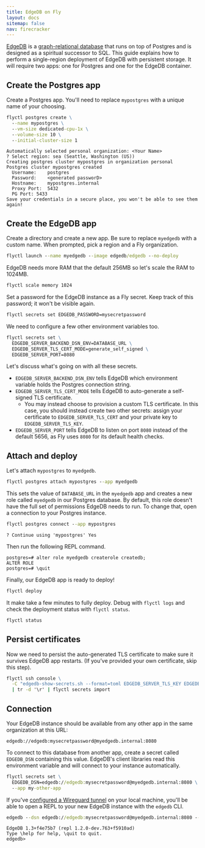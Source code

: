 ```yaml
---
title: EdgeDB on Fly
layout: docs
sitemap: false
nav: firecracker
---
```


[EdgeDB](https://www.edgedb.com) is a [graph-relational database](https://www.edgedb.com/blog/the-graph-relational-database-defined) that runs on top of Postgres and is designed as a spiritual successor to SQL. This guide explains how to perform a single-region deployment of EdgeDB with persistent storage. It will require two apps: one for Postgres and one for the EdgeDB container.

## Create the Postgres app

Create a Postgres app. You'll need to replace `mypostgres` with a unique name of your choosing.

```cmd
flyctl postgres create \
  --name mypostgres \
  --vm-size dedicated-cpu-1x \
  --volume-size 10 \
  --initial-cluster-size 1
```
```output
Automatically selected personal organization: <Your Name>
? Select region: sea (Seattle, Washington (US))
Creating postgres cluster mypostgres in organization personal
Postgres cluster mypostgres created
  Username:    postgres
  Password:    <generated passworD>
  Hostname:    mypostgres.internal
  Proxy Port:  5432
  PG Port: 5433
Save your credentials in a secure place, you won't be able to see them again! 
```

## Create the EdgeDB app

Create a directory and create a new app. Be sure to replace `myedgedb` with a custom name. When prompted, pick a region and a Fly organization.

```cmd
flyctl launch --name myedgedb --image edgedb/edgedb --no-deploy
```

EdgeDB needs more RAM that the default 256MB so let's scale the RAM to 1024MB.

```cmd
flyctl scale memory 1024
```

Set a password for the EdgeDB instance as a Fly secret. Keep track of this password; it won't be visible again.

```cmd
flyctl secrets set EDGEDB_PASSWORD=mysecretpassword
```

We need to configure a few other environment variables too.

```cmd
flyctl secrets set \
  EDGEDB_SERVER_BACKEND_DSN_ENV=DATABASE_URL \
  EDGEDB_SERVER_TLS_CERT_MODE=generate_self_signed \
  EDGEDB_SERVER_PORT=8080
```

Let's discuss what's going on with all these secrets.

- `EDGEDB_SERVER_BACKEND_DSN_ENV` tells EdgeDB which environment variable holds the Postgres connection string.
- `EDGEDB_SERVER_TLS_CERT_MODE` tells EdgeDB to auto-generate a self-signed TLS certificate.
  - You may instead choose to provision a custom TLS certificate. In this case, you should instead create two other secrets: assign your certificate to `EDGEDB_SERVER_TLS_CERT` and your private key to `EDGEDB_SERVER_TLS_KEY`.
- `EDGEDB_SERVER_PORT` tells EdgeDB to listen on port `8080` instead of the default 5656, as Fly uses `8080` for its default health checks.

## Attach and deploy

Let's attach `mypostgres` to `myedgedb`.

```cmd
flyctl postgres attach mypostgres --app myedgedb
```

This sets the value of `DATABASE_URL` in the `myedgedb` app and creates a new role called `myedgedb` in our Postgres database. By default, this role doesn't have the full set of permissions EdgeDB needs to run. To change that, open a connection to your Postgres instance.

```cmd
flyctl postgres connect --app mypostgres
```
```output
? Continue using 'mypostgres' Yes
```

Then run the following REPL command.

```
postgres=# alter role myedgedb createrole createdb;
ALTER ROLE
postgres=# \quit
```

Finally, our EdgeDB app is ready to deploy!

```cmd
flyctl deploy
```

It make take a few minutes to fully deploy. Debug with `flyctl logs` and check the deployment status with `flyctl status`.

```cmd
flyctl status
```

## Persist certificates

Now we need to persist the auto-generated TLS certificate to make sure it survives EdgeDB app restarts. (If you’ve provided your own certificate, skip this step).

```cmd
flyctl ssh console \
  -C "edgedb-show-secrets.sh --format=toml EDGEDB_SERVER_TLS_KEY EDGEDB_SERVER_TLS_CERT" \
  | tr -d '\r' | flyctl secrets import
```

## Connection

Your EdgeDB instance should be available from any other app in the same organization at this URL:

`edgedb://edgedb:mysecretpassword@myedgedb.internal:8080`

To connect to this database from another app, create a secret called `EDGEDB_DSN` containing this value. EdgeDB's client libraries read this environment variable and will connect to your instance automatically.

```cmd
flyctl secrets set \
  EDGEDB_DSN=edgedb://edgedb:mysecretpassword@myedgedb.internal:8080 \
  --app my-other-app
```

If you've [configured a Wireguard tunnel](https://fly.io/docs/reference/private-networking/) on your local machine, you'll be able to open a REPL to your new EdgeDB instance with the `edgedb` CLI.

```cmd
edgedb --dsn edgedb://edgedb:mysecretpassword@myedgedb.internal:8080 --tls-security insecure
```
```output
EdgeDB 1.3+f4e75b7 (repl 1.2.0-dev.763+f5910ad)
Type \help for help, \quit to quit.
edgedb>
```
